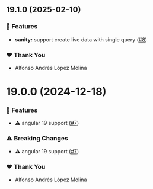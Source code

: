 ## 19.1.0 (2025-02-10)

### 🚀 Features

- **sanity:** support create live data with single query ([#8](https://github.com/limitless-angular/limitless-angular/pull/8))

### ❤️ Thank You

- Alfonso Andrés López Molina

# 19.0.0 (2024-12-18)

### 🚀 Features

- ⚠️  angular 19 support ([#7](https://github.com/limitless-angular/limitless-angular/pull/7))

### ⚠️  Breaking Changes

- ⚠️  angular 19 support ([#7](https://github.com/limitless-angular/limitless-angular/pull/7))

### ❤️ Thank You

- Alfonso Andrés López Molina